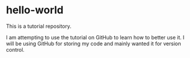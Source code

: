 # hello-world
This is a tutorial repository.

I am attempting to use the tutorial on GitHub to learn how to better use it. I will be using GitHub for storing my code and mainly wanted it for version control.
